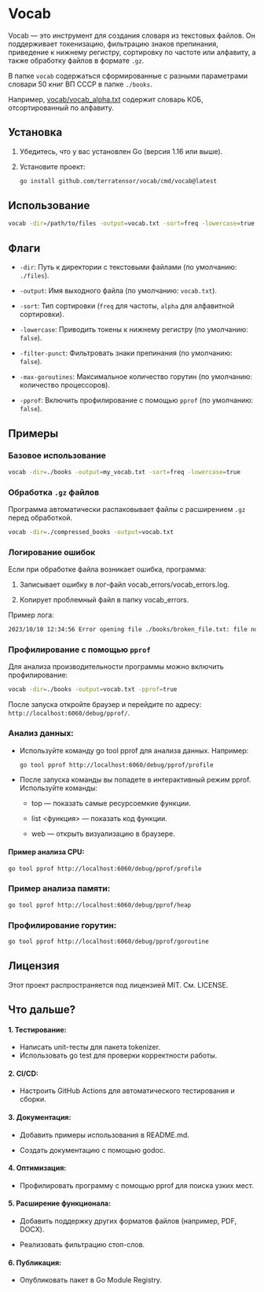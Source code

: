 # Vocab

Vocab — это инструмент для создания словаря из текстовых файлов. Он поддерживает токенизацию, фильтрацию знаков препинания, приведение к нижнему регистру, сортировку по частоте или алфавиту, а также обработку файлов в формате `.gz`.

В папке `vocab` содержаться сформированные с разными параметрами словари 50 книг ВП СССР в папке `./books`. 

Например, [vocab/vocab_alpha.txt](https://github.com/terratensor/vocab/blob/main/vocab/vocab_alpha.txt) содержит словарь КОБ, отсортированный по алфавиту.

## Установка

1. Убедитесь, что у вас установлен Go (версия 1.16 или выше).
2. Установите проект:

   ```bash
   go install github.com/terratensor/vocab/cmd/vocab@latest

## Использование

```bash
vocab -dir=/path/to/files -output=vocab.txt -sort=freq -lowercase=true -filter-punct=true
```

## Флаги
- `-dir`: Путь к директории с текстовыми файлами (по умолчанию: `./files`).

- `-output`: Имя выходного файла (по умолчанию: `vocab.txt`).

- `-sort`: Тип сортировки (`freq` для частоты, `alpha` для алфавитной сортировки).

- `-lowercase`: Приводить токены к нижнему регистру (по умолчанию: `false`).

- `-filter-punct`: Фильтровать знаки препинания (по умолчанию: `false`).

- `-max-goroutines`: Максимальное количество горутин (по умолчанию: количество процессоров).

- `-pprof`: Включить профилирование с помощью `pprof` (по умолчанию: `false`).

## Примеры

### Базовое использование

```bash
vocab -dir=./books -output=my_vocab.txt -sort=freq -lowercase=true
```

### Обработка `.gz` файлов
Программа автоматически распаковывает файлы с расширением `.gz` перед обработкой.

```bash
vocab -dir=./compressed_books -output=vocab.txt
```

### Логирование ошибок

Если при обработке файла возникает ошибка, программа:

1. Записывает ошибку в лог-файл vocab_errors/vocab_errors.log.

2. Копирует проблемный файл в папку vocab_errors.

Пример лога:

```bash 
2023/10/10 12:34:56 Error opening file ./books/broken_file.txt: file not found
```

### Профилирование с помощью `pprof`

Для анализа производительности программы можно включить профилирование:

```bash
vocab -dir=./books -output=vocab.txt -pprof=true
```
После запуска откройте браузер и перейдите по адресу: `http://localhost:6060/debug/pprof/`.

### Анализ данных:

- Используйте команду go tool pprof для анализа данных. Например:

   ```bash
   go tool pprof http://localhost:6060/debug/pprof/profile
   ```
- После запуска команды вы попадете в интерактивный режим pprof. Используйте команды:

   - top — показать самые ресурсоемкие функции.

   - list <функция> — показать код функции.

   - web — открыть визуализацию в браузере.

#### Пример анализа CPU:

```bash
go tool pprof http://localhost:6060/debug/pprof/profile
```

### Пример анализа памяти:

```bash
go tool pprof http://localhost:6060/debug/pprof/heap
```

### Профилирование горутин:

```bash
go tool pprof http://localhost:6060/debug/pprof/goroutine
```

## Лицензия
Этот проект распространяется под лицензией MIT. См. LICENSE.


## Что дальше?

#### 1. Тестирование:
 - Написать unit-тесты для пакета tokenizer.
 - Использовать go test для проверки корректности работы.

#### 2. CI/CD:
 - Настроить GitHub Actions для автоматического тестирования и сборки.

#### 3. Документация:

 - Добавить примеры использования в README.md.

 - Создать документацию с помощью godoc.

#### 4. Оптимизация:

 - Профилировать программу с помощью pprof для поиска узких мест.

#### 5. Расширение функционала:

 - Добавить поддержку других форматов файлов (например, PDF, DOCX).

 - Реализовать фильтрацию стоп-слов.

#### 6. Публикация:

 - Опубликовать пакет в Go Module Registry.

